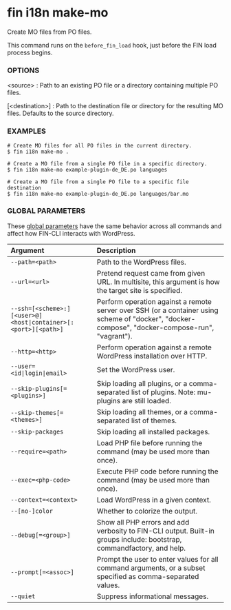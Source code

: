 # fin i18n make-mo

Create MO files from PO files.

This command runs on the `before_fin_load` hook, just before the FIN load process begins.

### OPTIONS

&lt;source&gt;
: Path to an existing PO file or a directory containing multiple PO files.

[&lt;destination&gt;]
: Path to the destination file or directory for the resulting MO files. Defaults to the source directory.

### EXAMPLES

    # Create MO files for all PO files in the current directory.
    $ fin i18n make-mo .

    # Create a MO file from a single PO file in a specific directory.
    $ fin i18n make-mo example-plugin-de_DE.po languages

    # Create a MO file from a single PO file to a specific file destination
    $ fin i18n make-mo example-plugin-de_DE.po languages/bar.mo

### GLOBAL PARAMETERS

These [global parameters](https://make.wordpress.org/cli/handbook/config/) have the same behavior across all commands and affect how FIN-CLI interacts with WordPress.

| **Argument**    | **Description**              |
|:----------------|:-----------------------------|
| `--path=<path>` | Path to the WordPress files. |
| `--url=<url>` | Pretend request came from given URL. In multisite, this argument is how the target site is specified. |
| `--ssh=[<scheme>:][<user>@]<host\|container>[:<port>][<path>]` | Perform operation against a remote server over SSH (or a container using scheme of "docker", "docker-compose", "docker-compose-run", "vagrant"). |
| `--http=<http>` | Perform operation against a remote WordPress installation over HTTP. |
| `--user=<id\|login\|email>` | Set the WordPress user. |
| `--skip-plugins[=<plugins>]` | Skip loading all plugins, or a comma-separated list of plugins. Note: mu-plugins are still loaded. |
| `--skip-themes[=<themes>]` | Skip loading all themes, or a comma-separated list of themes. |
| `--skip-packages` | Skip loading all installed packages. |
| `--require=<path>` | Load PHP file before running the command (may be used more than once). |
| `--exec=<php-code>` | Execute PHP code before running the command (may be used more than once). |
| `--context=<context>` | Load WordPress in a given context. |
| `--[no-]color` | Whether to colorize the output. |
| `--debug[=<group>]` | Show all PHP errors and add verbosity to FIN-CLI output. Built-in groups include: bootstrap, commandfactory, and help. |
| `--prompt[=<assoc>]` | Prompt the user to enter values for all command arguments, or a subset specified as comma-separated values. |
| `--quiet` | Suppress informational messages. |

